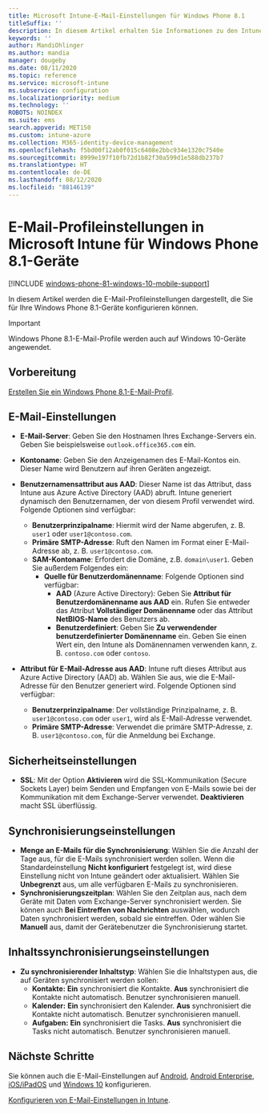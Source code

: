```yaml
---
title: Microsoft Intune-E-Mail-Einstellungen für Windows Phone 8.1
titleSuffix: ''
description: In diesem Artikel erhalten Sie Informationen zu den Intune-Einstellungen, die Sie zum Konfigurieren von E-Mail-Verbindungen auf Windows Phone 8.1-Geräten verwenden können.
keywords: ''
author: MandiOhlinger
ms.author: mandia
manager: dougeby
ms.date: 08/11/2020
ms.topic: reference
ms.service: microsoft-intune
ms.subservice: configuration
ms.localizationpriority: medium
ms.technology: ''
ROBOTS: NOINDEX
ms.suite: ems
search.appverid: MET150
ms.custom: intune-azure
ms.collection: M365-identity-device-management
ms.openlocfilehash: f5bd00f12ab0f015c6408e2bbc934e1320c7540e
ms.sourcegitcommit: 8999e197f10fb72d1b82f30a599d1e588db237b7
ms.translationtype: HT
ms.contentlocale: de-DE
ms.lasthandoff: 08/12/2020
ms.locfileid: "88146139"
---
```

# <a name="email-profile-settings-in-microsoft-intune-for-devices-running-windows-phone-81"></a>E-Mail-Profileinstellungen in Microsoft Intune für Windows Phone 8.1-Geräte

[!INCLUDE [windows-phone-81-windows-10-mobile-support](../includes/windows-phone-81-windows-10-mobile-support.md)]

In diesem Artikel werden die E-Mail-Profileinstellungen dargestellt, die Sie für Ihre Windows Phone 8.1-Geräte konfigurieren können.

>[!IMPORTANT]
>Windows Phone 8.1-E-Mail-Profile werden auch auf Windows 10-Geräte angewendet.

## <a name="before-you-begin"></a>Vorbereitung

[Erstellen Sie ein Windows Phone 8.1-E-Mail-Profil](email-settings-configure.md).

## <a name="email-settings"></a>E-Mail-Einstellungen

- **E-Mail-Server**: Geben Sie den Hostnamen Ihres Exchange-Servers ein. Geben Sie beispielsweise `outlook.office365.com` ein.
- **Kontoname**: Geben Sie den Anzeigenamen des E-Mail-Kontos ein. Dieser Name wird Benutzern auf ihren Geräten angezeigt.
- **Benutzernamensattribut aus AAD**: Dieser Name ist das Attribut, dass Intune aus Azure Active Directory (AAD) abruft. Intune generiert dynamisch den Benutzernamen, der von diesem Profil verwendet wird. Folgende Optionen sind verfügbar:
  - **Benutzerprinzipalname**: Hiermit wird der Name abgerufen, z. B. `user1` oder `user1@contoso.com`.
  - **Primäre SMTP-Adresse**: Ruft den Namen im Format einer E-Mail-Adresse ab, z. B. `user1@contoso.com`.
  - **SAM-Kontoname**: Erfordert die Domäne, z.B. `domain\user1`. Geben Sie außerdem Folgendes ein:
    - **Quelle für Benutzerdomänenname**: Folgende Optionen sind verfügbar:
      - **AAD** (Azure Active Directory): Geben Sie **Attribut für Benutzerdomänenname aus AAD** ein. Rufen Sie entweder das Attribut **Vollständiger Domänenname** oder das Attribut **NetBIOS-Name** des Benutzers ab.
      - **Benutzerdefiniert**: Geben Sie **Zu verwendender benutzerdefinierter Domänenname** ein. Geben Sie einen Wert ein, den Intune als Domänennamen verwenden kann, z. B. `contoso.com` oder `contoso`.

- **Attribut für E-Mail-Adresse aus AAD**: Intune ruft dieses Attribut aus Azure Active Directory (AAD) ab. Wählen Sie aus, wie die E-Mail-Adresse für den Benutzer generiert wird. Folgende Optionen sind verfügbar:
  - **Benutzerprinzipalname**: Der vollständige Prinzipalname, z. B. `user1@contoso.com` oder `user1`, wird als E-Mail-Adresse verwendet.
  - **Primäre SMTP-Adresse**: Verwendet die primäre SMTP-Adresse, z. B. `user1@contoso.com`, für die Anmeldung bei Exchange.

## <a name="security-settings"></a>Sicherheitseinstellungen

- **SSL**: Mit der Option **Aktivieren** wird die SSL-Kommunikation (Secure Sockets Layer) beim Senden und Empfangen von E-Mails sowie bei der Kommunikation mit dem Exchange-Server verwendet. **Deaktivieren** macht SSL überflüssig.

## <a name="synchronization-settings"></a>Synchronisierungseinstellungen

- **Menge an E-Mails für die Synchronisierung**: Wählen Sie die Anzahl der Tage aus, für die E-Mails synchronisiert werden sollen. Wenn die Standardeinstellung **Nicht konfiguriert** festgelegt ist, wird diese Einstellung nicht von Intune geändert oder aktualisiert. Wählen Sie **Unbegrenzt** aus, um alle verfügbaren E-Mails zu synchronisieren.
- **Synchronisierungszeitplan**: Wählen Sie den Zeitplan aus, nach dem Geräte mit Daten vom Exchange-Server synchronisiert werden. Sie können auch **Bei Eintreffen von Nachrichten** auswählen, wodurch Daten synchronisiert werden, sobald sie eintreffen. Oder wählen Sie **Manuell** aus, damit der Gerätebenutzer die Synchronisierung startet.

## <a name="content-sync-settings"></a>Inhaltssynchronisierungseinstellungen

- **Zu synchronisierender Inhaltstyp**: Wählen Sie die Inhaltstypen aus, die auf Geräten synchronisiert werden sollen:
  - **Kontakte:** **Ein** synchronisiert die Kontakte. **Aus** synchronisiert die Kontakte nicht automatisch. Benutzer synchronisieren manuell.
  - **Kalender:** **Ein** synchronisiert den Kalender. **Aus** synchronisiert die Kontakte nicht automatisch. Benutzer synchronisieren manuell.
  - **Aufgaben:** **Ein** synchronisiert die Tasks. **Aus** synchronisiert die Tasks nicht automatisch. Benutzer synchronisieren manuell.

## <a name="next-steps"></a>Nächste Schritte

Sie können auch die E-Mail-Einstellungen auf [Android](email-settings-android.md), [Android Enterprise](email-settings-android-enterprise.md), [iOS/iPadOS](email-settings-ios.md) und [Windows 10](email-settings-windows-10.md) konfigurieren.

[Konfigurieren von E-Mail-Einstellungen in Intune](email-settings-configure.md).
